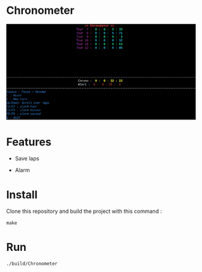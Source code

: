 # Chronometer

![Alt text](img/image.png)

# Features

- Save laps

- Alarm

# Install

Clone this repository and build the project with this command :

```shell
make
```

# Run

```
./build/Chronometer
```
